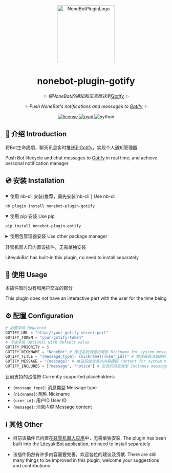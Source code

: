 <div align="center">
  <img src="https://cdn.liteyuki.icu/static/img/liteyuki_icon_640.png" width="180" height="180" alt="NoneBotPluginLogo">

</div>

<div align="center">

# nonebot-plugin-gotify

_✨ 将NoneBot的通知和讯息推送到[Gotify](https://gotify.net/) ✨_

_✨ Push NoneBot's notifications and messages to [Gotify](https://gotify.net/) ✨_


<a href="./LICENSE">
    <img src="https://img.shields.io/github/license/snowykami/nonebot-plugin-gotify.svg" alt="license">
</a>
<a href="https://pypi.python.org/pypi/nonebot-plugin-gotify">
    <img src="https://img.shields.io/pypi/v/nonebot-plugin-gotify.svg" alt="pypi">
</a>
<img src="https://img.shields.io/badge/python-3.10+-blue.svg" alt="python">

</div>

## 📖 介绍 Introduction

将Bot生命周期，聊天讯息实时推送到[Gotify](https://gotify.net/)，实现个人通知管理器

Push Bot lifecycle and chat messages to [Gotify](https://gotify.net/) in real time, and achieve personal notification manager

## 💿 安装 Installation

<details open>
<summary>使用 nb-cli 安装(推荐，需先安装`nb-cli`)  Use nb-cli</summary>

    nb plugin install nonebot-plugin-gotify

</details>

<details open>
<summary>使用 pip 安装 Use pip</summary>

    pip install nonebot-plugin-gotify

</details>

<details>
<summary>使用包管理器安装 Use other package manager</summary>
在 nonebot2 项目的插件目录下, 打开命令行, 根据你使用的包管理器, 输入相应的安装命令

<details>
<summary>pip</summary>

    pip install nonebot-plugin-gotify

</details>
<details>
<summary>pdm</summary>

    pdm add nonebot-plugin-gotify

</details>
<details>
<summary>poetry</summary>

    poetry add nonebot-plugin-gotify

</details>
<dstetails>
<summary>conda</summary>

    conda install nonebot-plugin-gotify

</dstetails>
</details>

轻雪机器人已内置该插件，无需单独安装

LiteyukiBot has built-in this plugin, no need to install separately

## 🎉 使用 Usage

本插件暂时没有和用户交互的部分

This plugin does not have an interactive part with the user for the time being

## ⚙️ 配置 Configuration

```python
# 必要字段 Required
GOTIFY_URL = "http://your-gotify-server:port"
GOTIFY_TOKEN = "your-gotify-token"
# 可选字段 Optional with default value
GOTIFY_PRIORITY = 5
GOTIFY_NICKNAME = "NoneBot" # 推送系统消息的昵称 Nickname for system messages
GOTIFY_TITLE = "{message_type}: {nickname}({user_id})" # 推送系统消息的标题模板 Title for system messages template
GOTIFY_MESSAGE = "{message}" # 推送系统消息的内容模板 Content for system messages template
GOTIFY_INCLUDES = ["message", "notice"] # 包含的消息类型 Includes message types
```

目前支持的占位符 Currently supported placeholders:
- `{message_type}`: 消息类型 Message type
- `{nickname}`: 昵称 Nickname
- `{user_id}`: 用户ID User ID
- `{message}`: 消息内容 Message content

## ℹ️ 其他 Other

- 目前该插件已内置在[轻雪机器人应用](https://bot.liteyuki.icu)中，无需单独安装.
The plugin has been built into the [LiteyukiBot application](https://bot.liteyuki.icu), no need to install separately

- 该插件仍然有许多内容需要完善，欢迎各位的建议及贡献.
There are still many things to be improved in this plugin, welcome your suggestions and contributions